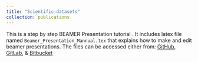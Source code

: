 ```yaml
---
title: "Scientific-datasets"
collection: publications
---
```

This is a step by step BEAMER Presentation tutorial . It includes latex file named `Beamer_Presentation_Mannual.tex` that  explains how to make and edit  beamer presentations. The files can be accessed either from: [GitHub](https://github.com/YonSci/Beamer-Tutorial), [GitLab](https://gitlab.com/YonSci/Beamer-Tutorial), & 
[Bitbucket](https://bitbucket.org/YonSci/beamer-tutorial)
